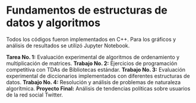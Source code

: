 # Fundamentos de estructuras de datos y algoritmos

Todos los códigos fueron implementados en C++. Para los gráficos y análisis de resultados se utilizó Jupyter Notebook.

**Tarea No. 1:** Evaluación experimental de algoritmos de ordenamiento y multiplicación de matrices.
**Trabajo No. 2:** Ejercicios de programación competitiva con TDAs de Bibliotecas estándar.
**Trabajo No. 3:** Evaluación experimental de diccionarios implementados con diferentes estructuras de datos.
**Trabajo No. 4:** Resolución y análisis de problemas de naturaleza algorítmica.
**Proyecto Final:** Análisis de tendencias políticas sobre usuarios de la red social Twitter.
